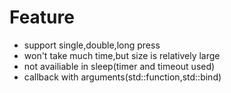 # Feature
+ support single,double,long press
+ won't take much time,but size is relatively large
+ not availiable in sleep(timer and timeout used)
+ callback with arguments(std::function,std::bind)
